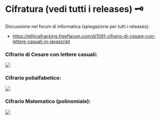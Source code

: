 # Cifratura (vedi tutti i releases) 🗝️

Discussione nel forum di informatica (spiegazione per tutti i releases):

- https://ethicalhacking.freeflarum.com/d/1091-cifrario-di-cesare-con-lettere-casuali-in-javascript

### Cifrario di Cesare con lettere casuali:
![](https://i.imgur.com/TRwylwa.png)


### Cifrario polialfabetico:
![](https://i.imgur.com/cpxn13l.png)


### Cifrario Matematico (polinomiale): 
![](https://i.imgur.com/mLq8mu9.png)
